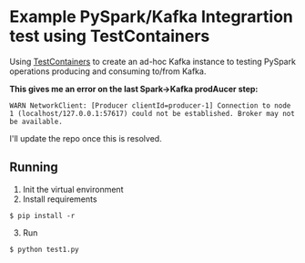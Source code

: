 # Example PySpark/Kafka Integrartion test using TestContainers

Using [TestContainers](https://testcontainers-python.readthedocs.io/en/latest/) to create an ad-hoc Kafka instance to testing PySpark operations producing and consuming to/from Kafka.

**This gives me an error on the last Spark->Kafka prodAucer step:**

```text
WARN NetworkClient: [Producer clientId=producer-1] Connection to node 1 (localhost/127.0.0.1:57617) could not be established. Broker may not be available.
```

I'll update the repo once this is resolved.

## Running

1. Init the virtual environment
2. Install requirements

```shell
$ pip install -r
```

3. Run

```shell
$ python test1.py
```
